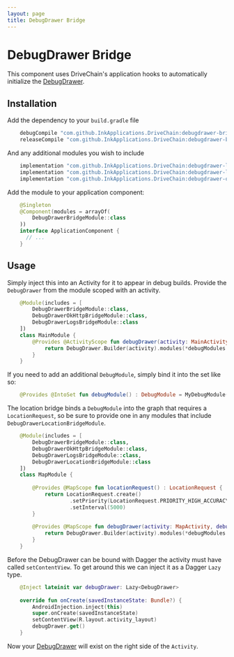 ```yaml
---
layout: page
title: DebugDrawer Bridge
---
```


DebugDrawer Bridge
=============

This component uses DriveChain's application hooks to automatically initialize the [DebugDrawer].

Installation
------------

Add the dependency to your `build.gradle` file

```groovy
    debugCompile "com.github.InkApplications.DriveChain:debugdrawer-bridge:1.+"
    releaseCompile "com.github.InkApplications.DriveChain:debugdrawer-bridge-noop:1.+"
```

And any additional modules you wish to include

```groovy
    implementation "com.github.InkApplications.DriveChain:debugdrawer-location-bridge:$driveChainVersion"
    implementation "com.github.InkApplications.DriveChain:debugdrawer-logs-bridge:$driveChainVersion"
    implementation "com.github.InkApplications.DriveChain:debugdrawer-okhttp-bridge:$driveChainVersion"
```
 
Add the module to your application component:

```kotlin
    @Singleton
    @Component(modules = arrayOf(
        DebugDrawerBridgeModule::class
    ))
    interface ApplicationComponent {
      // ...
    }
```

Usage
-----

Simply inject this into an Activity for it to appear in debug builds. Provide the `DebugDrawer` from the module scoped with an activity.

```kotlin
    @Module(includes = [
        DebugDrawerBridgeModule::class,
        DebugDrawerOkHttpBridgeModule::class,
        DebugDrawerLogsBridgeModule::class
    ])
    class MainModule {
        @Provides @ActivityScope fun debugDrawer(activity: MainActivity, debugModules: Set<@JvmSuppressWildcards DebugModule>) : DebugDrawer {
            return DebugDrawer.Builder(activity).modules(*debugModules.debugModulesOrderedBySimpleClassName()).build()
        }
    }
```

If you need to add an additional `DebugModule`, simply bind it into the set like so: 

```kotlin
    @Provides @IntoSet fun debugModule() : DebugModule = MyDebugModule()
```

The location bridge binds a `DebugModule` into the graph that requires a `LocationRequest`, so be 
sure to provide one in any modules that include `DebugDrawerLocationBridgeModule`.

```kotlin
    @Module(includes = [
        DebugDrawerBridgeModule::class,
        DebugDrawerOkHttpBridgeModule::class,
        DebugDrawerLogsBridgeModule::class,
        DebugDrawerLocationBridgeModule::class
    ])
    class MapModule {
    
        @Provides @MapScope fun locationRequest() : LocationRequest {
            return LocationRequest.create()
                    .setPriority(LocationRequest.PRIORITY_HIGH_ACCURACY)
                    .setInterval(5000)
        }
    
        @Provides @MapScope fun debugDrawer(activity: MapActivity, debugModules: Set<@JvmSuppressWildcards DebugModule>) : DebugDrawer {
            return DebugDrawer.Builder(activity).modules(*debugModules.debugModulesOrderedBySimpleClassName()).build()
        }
    }
```

Before the DebugDrawer can be bound with Dagger the activity must have called `setContentView`.
To get around this we can inject it as a Dagger `Lazy` type. 

```kotlin
    @Inject lateinit var debugDrawer: Lazy<DebugDrawer>
    
    override fun onCreate(savedInstanceState: Bundle?) {
        AndroidInjection.inject(this)
        super.onCreate(savedInstanceState)
        setContentView(R.layout.activity_layout)
        debugDrawer.get()
    }
```

Now your [DebugDrawer] will exist on the right side of the `Activity`.

[DebugDrawer]: https://github.com/palaima/DebugDrawer
